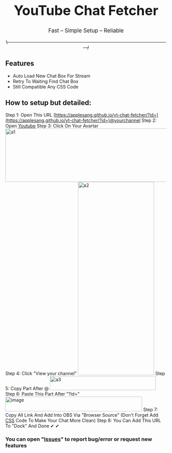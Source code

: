 <div align="center">
  <h1 style="font-size:3em;">YouTube Chat Fetcher</h1>
  <p style="font-size:1.2em; margin-top:0.5em;">Fast – Simple Setup – Reliable</p>
</div>


<p align="center">
  <s>\-------------------------------------------------------------------------------/</s>
</p>


## Features
- Auto Load New Chat Box For Stream
- Retry To Waiting Find Chat Box
- Still Compatible Any CSS Code

## How to setup but detailed:
Step 1: Open This URL [https://applesang.github.io/yt-chat-fetcher/?id=](https://applesang.github.io/yt-chat-fetcher/?id=)@yourchannel
Step 2: Open [Youtube](https://www.youtube.com/)
Step 3: Click On Your Avartar
<img width="732" height="167" alt="a1" src="https://github.com/user-attachments/assets/70c84828-ea46-497e-875f-25c6dfe558aa" />
Step 4: Click "View your channel"
<img width="238" height="604" alt="a2" src="https://github.com/user-attachments/assets/be5cdc27-8518-4dc6-8b3a-e77ed46d39c0" />
Step 5: Copy Part After @ 
<img width="331" height="44" alt="a3" src="https://github.com/user-attachments/assets/08ebe67b-bbe3-4ef2-a988-d0183d9df67c" />
Step 6: Paste This Part After "?id="
<img width="427" height="46" alt="image" src="https://github.com/user-attachments/assets/e41a67c8-2d0b-42ee-a924-c176a96d0a6c" />
Step 7: Copy All Link And Add Into OBS Via "Browser Source" (Don't Forget Add [CSS](https://chatv2.septapus.com/) Code To Make Your Chat More Clean)
<Optional> Step 8: You Can Add This URL To "Dock" And Done ✔ ✔








### You can open "[Issues](https://github.com/AppleSang/yt-chat-fetcher/issues)" to report bug/error or request new features






